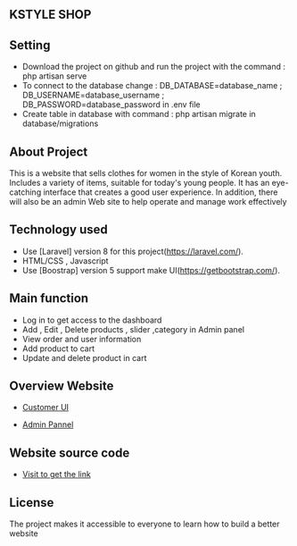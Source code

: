  ## KSTYLE SHOP


## Setting
 - Download the project on github and run the project with the command : php artisan serve
 - To connect to the database change : DB_DATABASE=database_name ; DB_USERNAME=database_username ; DB_PASSWORD=database_password in .env file
 - Create table in database with command : php artisan migrate in database/migrations


## About Project

This is a website that sells clothes for women in the style of Korean youth. Includes a variety of items, suitable for today's young people. It has an eye-catching interface that creates a good user experience. In addition, there will also be an admin Web site to help operate and manage work effectively


## Technology used
- Use [Laravel] version 8 for this project(https://laravel.com/).
- HTML/CSS , Javascript 
- Use [Boostrap] version 5 support make UI(https://getbootstrap.com/).

## Main function
 - Log in to get access to the dashboard
 - Add , Edit , Delete products , slider ,category in Admin panel
 - View order and user information
 - Add product to cart
 - Update and delete product in cart

## Overview Website

 - [Customer UI](./customer.jpg)

 - [Admin Pannel](https://github.com/minhlam3118410220/KStyle_Shop/blob/main/admin.jpg)



## Website source code
 - [Visit to get the link](https://github.com/minhlam3118410220/KStyle_Shop)

## License

The project makes it accessible to everyone to learn how to build a better website
